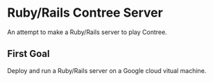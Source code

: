 # Ruby/Rails Contree Server

An attempt to make a Ruby/Rails server to play Contree.

## First Goal

Deploy and run a Ruby/Rails server on a Google cloud vitual machine.
